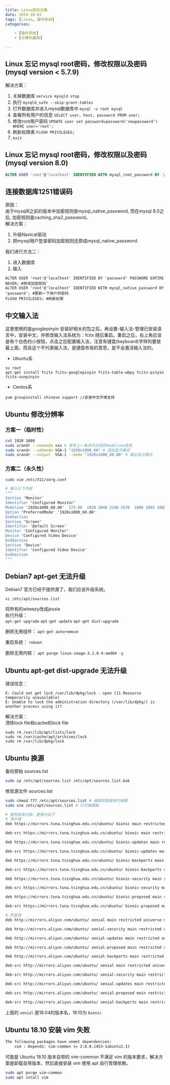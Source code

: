 ```yaml
---
title: Linux踩坑合集
date: 2019-10-01
tags: [Linux, 操作系统]
categories: 

    - [操作系统]
    - [计算机基础]

---
```


## Linux 忘记 mysql root密码，修改权限以及密码(mysql version < 5.7.9)

解决方案：  

1. 关掉数据库 `service mysqld stop` 
2. 执行 `mysqld_safe --skip-grant-tables` 
3. 打开数据库并进入mysql数据库中 `mysql -u root mysql` 
4. 查看所有用户的信息 `SELECT user, host, password FROM user;` 
5. 修改root用户密码 `UPDATE user set password=password('newpassword') WHERE user='root';` 
6. 刷新权限表 `FLUSH PRIVILEGES;` 
7. `exit` 

## Linux 忘记 mysql root密码，修改权限以及密码(mysql version 8.0)

``` SQL
ALTER USER 'root'@'localhost' IDENTIFIED WITH mysql_root_password BY 'password';
```

## 连接数据库1251错误码

原因：  
由于mysql8之前的版本中加密规则是mysql_native_password, 而在mysql 8.0之后, 加密规则是caching_sha2_password。  
解决方案：  

1. 升级Navicat驱动
2. 把mysql用户登录密码加密规则还原成mysql_native_password. 

我们进行方法二：

1. 进入数据库
2. 输入

``` 
ALTER USER 'root'@'localhost' IDENTIFIED BY 'password' PASSWORD EXPIRE NEVER; #修改加密规则`
ALTER USER 'root'@'localhost' IDENTIFIED WITH mysql_native_password BY 'password'; #更新一下用户的密码
FLUSH PRIVILEGES; #刷新权限
```

## 中文输入法

这里使用的是googlepinyin
安装好相关的包之后，再设置-输入法-管理已安装语言中，安装中文，并修改输入法系统为：fcitx 随后重启。重启之后，右上角应该是有个白色的小按钮，点击之后配置输入法，注意有键盘(keyboard)字样的要放最上面，而且这个不代表输入法，是键盘布局的意思，是不会激活输入法的。

* Ubuntu系

``` shell
su root
apt-get install fcitx fcitx-googlepinyin fcitx-table-wbpy fcitx-pinyin fcitx-sunpinyin
```

* Centos系

``` shell
yum groupinstall chinese support //安装中文环境支持
```

## Ubuntu 修改分辨率

### 方案一（临时性）

``` BASH
cvt 1920 1080
sudo xrandr --newmode xxx # 填写上一条命令出现的modeline信息
sudo xrandr --addmode VGA-1 "1920x1080_60" # 添加显示模式
sudo xrandr --output  VGA-1 --mode "1920x1080_60.00" # 输出显示模式
```

### 方案二（永久性）

``` BASH
sudo vim /etc/X11/xorg.conf

# 输入以下内容
"""
Section "Monitor"
Identifier "Configured Monitor"
Modeline "1920x1080_60.00"  173.00  1920 2048 2248 2576  1080 1083 1088 1120 -hsync +vsync
Option "PreferredMode" "1920x1080_60.00"
EndSection
Section "Screen"
Identifier "Default Screen"
Monitor "Configured Monitor"
Device "Configured Video Device"
EndSection
Section "Device"
Identifier "Configured Video Device"
EndSection
"""
```

## Debian7 apt-get 无法升级

Debian7 官方已经不提供源了，我们应该升级系统。

``` shell
vi /etc/apt/sources.list
```

将所有的wheezy改成jessie  
执行升级：  
`apt-get upgrade` 
`apt-get update` 
`apt-get dist-upgrade` 

删除无用组件： `apt-get autoremove` 

重启系统： `reboot` 

删除无用内核： `apt purge linux-image-3.2.0-4-amd64 -y` 

## Ubuntu apt-get dist-upgrade 无法升级

错误信息：

``` shell
E: Could not get lock /var/lib/dpkg/lock - open (11 Resource temporarily unavailable)
E: Unable to lock the administration directory (/var/lib/dpkg/) is another process using it?
```

解决方案：  
清除lock file和cache的lock file

``` shell
sudo rm /var/lib/apt/lists/lock
sudo rm /var/cache/apt/archives/lock
sudo rm /var/lib/dpkg/lock
```

## Ubuntu 换源

备份原始 sources.list

``` bash
sudo cp /etc/apt/sources.list /etc/apt/sources.list.bak
```

修改源文件 sources.list

``` bash
sudo chmod 777 /etc/apt/sources.list # 编辑权限使得可编辑
sudo vim /etc/apt/sources.list # 打开编辑器
```

``` bash
# 删除原来内容，更换为如下
# 清华源
deb https://mirrors.tuna.tsinghua.edu.cn/ubuntu/ bionic main restricted universe multiverse

deb-src https://mirrors.tuna.tsinghua.edu.cn/ubuntu/ bionic main restricted universe multiverse

deb https://mirrors.tuna.tsinghua.edu.cn/ubuntu/ bionic-updates main restricted universe multiverse

deb-src https://mirrors.tuna.tsinghua.edu.cn/ubuntu/ bionic-updates main restricted universe multiverse

deb https://mirrors.tuna.tsinghua.edu.cn/ubuntu/ bionic-backports main restricted universe multiverse

deb-src https://mirrors.tuna.tsinghua.edu.cn/ubuntu/ bionic-backports main restricted universe multiverse

deb https://mirrors.tuna.tsinghua.edu.cn/ubuntu/ bionic-security main restricted universe multiverse

deb-src https://mirrors.tuna.tsinghua.edu.cn/ubuntu/ bionic-security main restricted universe multiverse

deb https://mirrors.tuna.tsinghua.edu.cn/ubuntu/ bionic-proposed main restricted universe multiverse

deb-src https://mirrors.tuna.tsinghua.edu.cn/ubuntu/ bionic-proposed main restricted universe multiverse

# 阿里源
deb http://mirrors.aliyun.com/ubuntu/ xenial main restricted universe multiverse

deb http://mirrors.aliyun.com/ubuntu/ xenial-security main restricted universe multiverse

deb http://mirrors.aliyun.com/ubuntu/ xenial-updates main restricted universe multiverse

deb http://mirrors.aliyun.com/ubuntu/ xenial-proposed main restricted universe multiverse

deb http://mirrors.aliyun.com/ubuntu/ xenial-backports main restricted universe multiverse

deb-src http://mirrors.aliyun.com/ubuntu/ xenial main restricted universe multiverse

deb-src http://mirrors.aliyun.com/ubuntu/ xenial-security main restricted universe multiverse

deb-src http://mirrors.aliyun.com/ubuntu/ xenial-updates main restricted universe multiverse

deb-src http://mirrors.aliyun.com/ubuntu/ xenial-proposed main restricted universe multiverse

deb-src http://mirrors.aliyun.com/ubuntu/ xenial-backports main restricted universe multiverse

```

上面的 `xenial` 是18.04的版本名，18.10为 `bionic` 

## Ubuntu 18.10 安装 vim 失败

``` bash
The following packages have unmet dependencies: 
    vim : Depends: vim-common (= 2:8.0.1453-1ubuntu1.1)
```

可能是 Ubuntu 18.10 版本自带的 vim-common 不满足 vim 的版本要求，解决方案是卸载自带版本，然后直接安装 vim 使用 apt 自行管理依赖。

``` BASH
sudo apt purge vim-common
sudo apt intall vim
```
